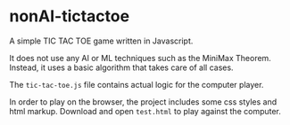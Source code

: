 # nonAI-tictactoe

A simple TIC TAC TOE game written in Javascript.

It does not use any AI or ML techniques such as the MiniMax Theorem.
Instead, it uses a basic algorithm that takes care of all cases.

The `tic-tac-toe.js` file contains actual logic for the computer player.

In order to play on the browser, the project includes some css styles and html markup.
Download and open `test.html` to play against the computer.
